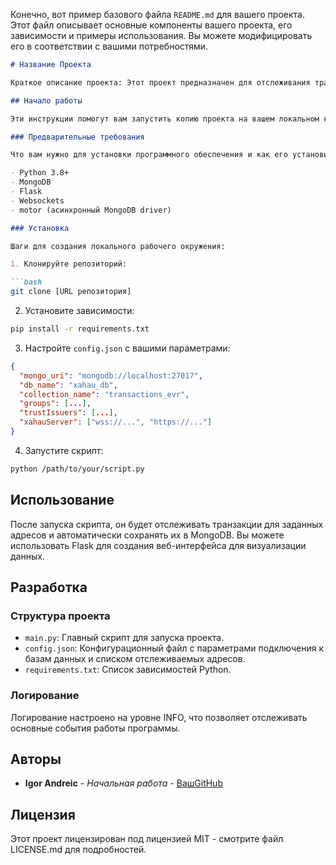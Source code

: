 Конечно, вот пример базового файла `README.md` для вашего проекта. Этот файл описывает основные компоненты вашего проекта, его зависимости и примеры использования. Вы можете модифицировать его в соответствии с вашими потребностями.

```markdown
# Название Проекта

Краткое описание проекта: Этот проект предназначен для отслеживания транзакций в сети XRPL и их обработки с использованием MongoDB для хранения данных и Flask для веб-интерфейса.

## Начало работы

Эти инструкции помогут вам запустить копию проекта на вашем локальном компьютере для разработки и тестирования.

### Предварительные требования

Что вам нужно для установки программного обеспечения и как его установить:

- Python 3.8+
- MongoDB
- Flask
- Websockets
- motor (асинхронный MongoDB driver)

### Установка

Шаги для создания локального рабочего окружения:

1. Клонируйте репозиторий:

```bash
git clone [URL репозитория]
```

2. Установите зависимости:

```bash
pip install -r requirements.txt
```

3. Настройте `config.json` с вашими параметрами:

```json
{
  "mongo_uri": "mongodb://localhost:27017",
  "db_name": "xahau_db",
  "collection_name": "transactions_evr",
  "groups": [...],
  "trustIssuers": [...],
  "xahauServer": ["wss://...", "https://..."]
}
```

4. Запустите скрипт:

```bash
python /path/to/your/script.py
```

## Использование

После запуска скрипта, он будет отслеживать транзакции для заданных адресов и автоматически сохранять их в MongoDB. Вы можете использовать Flask для создания веб-интерфейса для визуализации данных.

## Разработка

### Структура проекта

- `main.py`: Главный скрипт для запуска проекта.
- `config.json`: Конфигурационный файл с параметрами подключения к базам данных и списком отслеживаемых адресов.
- `requirements.txt`: Список зависимостей Python.

### Логирование

Логирование настроено на уровне INFO, что позволяет отслеживать основные события работы программы.

## Авторы

* **Igor Andreic** - *Начальная работа* - [ВашGitHub](https://github.com/ВашGitHub)

## Лицензия

Этот проект лицензирован под лицензией MIT - смотрите файл LICENSE.md для подробностей.
```
